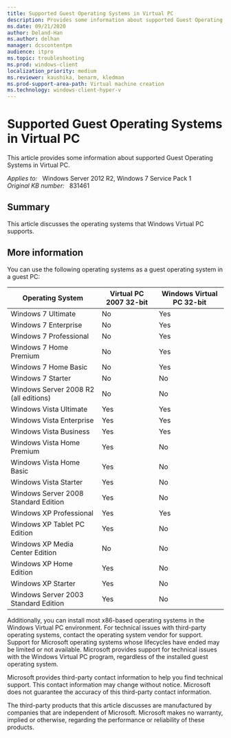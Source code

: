 ```yaml
---
title: Supported Guest Operating Systems in Virtual PC
description: Provides some information about supported Guest Operating Systems in Virtual PC
ms.date: 09/21/2020
author: Deland-Han
ms.author: delhan 
manager: dcscontentpm
audience: itpro
ms.topic: troubleshooting
ms.prod: windows-client
localization_priority: medium
ms.reviewer: kaushika, benarm, kledman
ms.prod-support-area-path: Virtual machine creation
ms.technology: windows-client-hyper-v
---
```

# Supported Guest Operating Systems in Virtual PC

This article provides some information about supported Guest Operating Systems in Virtual PC.

_Applies to:_ &nbsp; Windows Server 2012 R2, Windows 7 Service Pack 1  
_Original KB number:_ &nbsp; 831461

## Summary

This article discusses the operating systems that Windows Virtual PC supports.

## More information

You can use the following operating systems as a guest operating system in a guest PC:

|Operating System|Virtual PC 2007 32-bit|Windows Virtual PC 32-bit|
|---|---|---|
|Windows 7 Ultimate|No|Yes|
|Windows 7 Enterprise|No|Yes|
|Windows 7 Professional|No|Yes|
|Windows 7 Home Premium|No|Yes|
|Windows 7 Home Basic|No|Yes|
|Windows 7 Starter|No|No|
|Windows Server 2008 R2 (all editions)|No|No|
|Windows Vista Ultimate|Yes|Yes|
|Windows Vista Enterprise|Yes|Yes|
|Windows Vista Business|Yes|Yes|
|Windows Vista Home Premium|Yes|No|
|Windows Vista Home Basic|Yes|No|
|Windows Vista Starter|Yes|No|
|Windows Server 2008 Standard Edition|Yes|No|
|Windows XP Professional|Yes|Yes|
|Windows XP Tablet PC Edition|Yes|No|
|Windows XP Media Center Edition|No|No|
|Windows XP Home Edition|Yes|No|
|Windows XP Starter|Yes|No|
|Windows Server 2003 Standard Edition|Yes|No|

Additionally, you can install most x86-based operating systems in the Windows Virtual PC environment. For technical issues with third-party operating systems, contact the operating system vendor for support. Support for Microsoft operating systems whose lifecycles have ended may be limited or not available. Microsoft provides support for technical issues with the Windows Virtual PC program, regardless of the installed guest operating system.

Microsoft provides third-party contact information to help you find technical support. This contact information may change without notice. Microsoft does not guarantee the accuracy of this third-party contact information.  

The third-party products that this article discusses are manufactured by companies that are independent of Microsoft. Microsoft makes no warranty, implied or otherwise, regarding the performance or reliability of these products.
